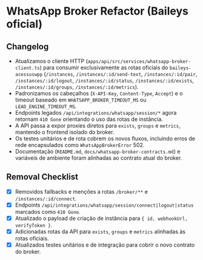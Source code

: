 # WhatsApp Broker Refactor (Baileys oficial)

## Changelog

- Atualizamos o cliente HTTP (`apps/api/src/services/whatsapp-broker-client.ts`) para consumir exclusivamente as rotas oficiais do `baileys-acessuswpp` (`/instances`, `/instances/:id/send-text`, `/instances/:id/pair`, `/instances/:id/logout`, `/instances/:id/status`, `/instances/:id/exists`, `/instances/:id/groups`, `/instances/:id/metrics`).
- Padronizamos os cabeçalhos (`X-API-Key`, `Content-Type`, `Accept`) e o timeout baseado em `WHATSAPP_BROKER_TIMEOUT_MS` ou `LEAD_ENGINE_TIMEOUT_MS`.
- Endpoints legados `/api/integrations/whatsapp/session/*` agora retornam `410 Gone` orientando o uso das rotas de instância.
- A API passa a expor proxies diretos para `exists`, `groups` e `metrics`, mantendo o frontend isolado do broker.
- Os testes unitários e de rota cobrem os novos fluxos, incluindo erros de rede encapsulados como `WhatsAppBrokerError` 502.
- Documentação (`README.md`, `docs/whatsapp-broker-contracts.md`) e variáveis de ambiente foram alinhadas ao contrato atual do broker.

## Removal Checklist

- [x] Removidos fallbacks e menções a rotas `/broker/**` e `/instances/:id/connect`.
- [x] Endpoints `/api/integrations/whatsapp/session/connect|logout|status` marcados como `410 Gone`.
- [x] Atualizado o payload de criação de instância para `{ id, webhookUrl, verifyToken }`.
- [x] Adicionadas rotas da API para `exists`, `groups` e `metrics` alinhadas às rotas oficiais.
- [x] Atualizados testes unitários e de integração para cobrir o novo contrato do broker.
